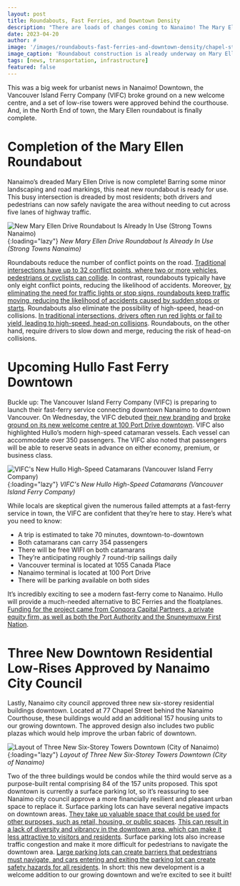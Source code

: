 ```yaml
---
layout: post
title: Roundabouts, Fast Ferries, and Downtown Density
description: "There are loads of changes coming to Nanaimo! The Mary Ellen roundabout is now complete in the North End. The Hullo fast ferry is slated to launch in June. And, Nanaimo city council approves new low-rises and condos downtown."
date: 2023-04-20
author: # 
image: '/images/roundabouts-fast-ferries-and-downtown-density/chapel-street-street-view-1.jpg'
image_caption: 'Roundabout construction is already underway on Mary Ellen Drive (27-03-2023)'
tags: [news, transportation, infrastructure]
featured: false
---
```


This was a big week for urbanist news in Nanaimo! Downtown, the Vancouver Island Ferry Company (VIFC) broke ground on a new welcome centre, and a set of low-rise towers were approved behind the courthouse. And, in the North End of town, the Mary Ellen roundabout is finally complete. 

# Completion of the Mary Ellen Roundabout

Nanaimo’s dreaded Mary Ellen Drive is now complete! Barring some minor landscaping and road markings, this neat new roundabout is ready for use. This busy intersection is dreaded by most residents; both drivers and pedestrians can now safely navigate the area without needing to cut across five lanes of highway traffic. 

![New Mary Ellen Drive Roundabout Is Already In Use (Strong Towns Nanaimo)]({{site.baseurl}}/images/roundabouts-fast-ferries-and-downtown-density/mary-ellen-roundabout-1.jpg){:loading="lazy"}
*New Mary Ellen Drive Roundabout Is Already In Use (Strong Towns Nanaimo)*

Roundabouts reduce the number of conflict points on the road. [Traditional intersections have up to 32 conflict points, where two or more vehicles, pedestrians or cyclists can collide](https://www.google.com/url?q=https://mutcd.fhwa.dot.gov/&sa=D&source=docs&ust=1682046046749074&usg=AOvVaw3f32ZqSMJlSiK-9v_zcTja). In contrast, roundabouts typically have only eight conflict points, reducing the likelihood of accidents. Moreover, [by eliminating the need for traffic lights or stop signs, roundabouts keep traffic moving, reducing the likelihood of accidents caused by sudden stops or starts](https://www.google.com/url?q=https://www.iihs.org/topics/roundabouts&sa=D&source=docs&ust=1682046116051232&usg=AOvVaw3R89EcgefkkvEAmF8FxDNF). Roundabouts also eliminate the possibility of high-speed, head-on collisions. [In traditional intersections, drivers often run red lights or fail to yield, leading to high-speed, head-on collisions](https://www.google.com/url?q=https://www.fhwa.dot.gov/publications/research/safety/05042/index.cfm&sa=D&source=docs&ust=1682046102442390&usg=AOvVaw2TMkZCBKURPtitNsrvpNqr). Roundabouts, on the other hand, require drivers to slow down and merge, reducing the risk of head-on collisions.

# Upcoming Hullo Fast Ferry Downtown

Buckle up: The Vancouver Island Ferry Company (VIFC) is preparing to launch their fast-ferry service connecting downtown Nanaimo to downtown Vancouver. On Wednesday, the VIFC debuted [their new branding](https://www.google.com/url?q=https://hullo.com/&sa=D&source=docs&ust=1682046766074161&usg=AOvVaw0PKJ3POSkIpBchNcMnnwY1) and [broke ground on its new welcome centre at 100 Port Drive downtown](https://www.google.com/url?q=https://www.nanaimobulletin.com/news/nanaimos-fast-foot-ferries-branded-hullo-terminal-improvements-starting/&sa=D&source=docs&ust=1682046787341010&usg=AOvVaw2OkmdIRXMwW4WaXRE-E15d). VIFC also highlighted Hullo’s modern high-speed catamaran vessels. Each vessel can accommodate over 350 passengers. The VIFC also noted that passengers will be able to reserve seats in advance on either economy, premium, or business class.

![VIFC's New Hullo High-Speed Catamarans (Vancouver Island Ferry Company)]({{site.baseurl}}/images/roundabouts-fast-ferries-and-downtown-density/hullo-ferry-1.jpg){:loading="lazy"}
*VIFC's New Hullo High-Speed Catamarans (Vancouver Island Ferry Company)*

While locals are skeptical given the numerous failed attempts at a fast-ferry service in town, the VIFC are confident that they’re here to stay. Here’s what you need to know:

- A trip is estimated to take 70 minutes, downtown-to-downtown
- Both catamarans can carry 354 passengers
- There will be free WIFI on both catamarans
- They’re anticipating roughly 7 round-trip sailings daily
- Vancouver terminal is located at 1055 Canada Place
- Nanaimo terminal is located at 100 Port Drive
- There will be parking available on both sides

It’s incredibly exciting to see a modern fast-ferry come to Nanaimo. Hullo will provide a much-needed alternative to BC Ferries and the floatplanes. [Funding for the project came from Conqora Capital Partners, a private equity firm, as well as both the Port Authority and the Snuneymuxw First Nation](https://www.google.com/url?q=https://nanaimonewsnow.com/2023/04/19/hullo-to-new-passenger-fast-ferry-service-between-nanaimo-and-vancouver/&sa=D&source=docs&ust=1682047255064832&usg=AOvVaw28hKhowvjvknnpADZStpr3).

# Three New Downtown Residential Low-Rises Approved by Nanaimo City Council

Lastly, Nanaimo city council approved three new six-storey residential buildings downtown. Located at 77 Chapel Street behind the Nanaimo Courthouse, these buildings would add an additional 157 housing units to our growing downtown. The approved design also includes two public plazas which would help improve the urban fabric of downtown. 

![Layout of Three New Six-Storey Towers Downtown (City of Nanaimo)]({{site.baseurl}}/images/roundabouts-fast-ferries-and-downtown-density/downtown-towers-1.jpg){:loading="lazy"}
*Layout of Three New Six-Storey Towers Downtown (City of Nanaimo)*

Two of the three buildings would be condos while the third would serve as a purpose-built rental comprising 84 of the 157 units proposed. This spot downtown is currently a surface parking lot, so it’s reassuring to see Nanaimo city council approve a more financially resilient and pleasant urban space to replace it. Surface parking lots can have several negative impacts on downtown areas. [They take up valuable space that could be used for other purposes, such as retail, housing, or public spaces](https://www.google.com/url?q=https://www.bloomberg.com/citylab&sa=D&source=docs&ust=1682051508217211&usg=AOvVaw1fXN0BaB75DUsXSmpZYT_H). [This can result in a lack of diversity and vibrancy in the downtown area, which can make it less attractive to visitors and residents](https://www.google.com/url?q=https://www.strongtowns.org/journal/2019/11/27/parking-dominates-our-cities-but-do-we-really-see-it&sa=D&source=docs&ust=1682051525302610&usg=AOvVaw1mT1H--ZvvBySRAykv7zB0). Surface parking lots also increase traffic congestion and make it more difficult for pedestrians to navigate the downtown area. [Large parking lots can create barriers that pedestrians must navigate, and cars entering and exiting the parking lot can create safety hazards for all residents](https://www.google.com/url?q=https://www.cnu.org/publicsquare/2017/06/05/great-idea-rethinking-parking&sa=D&source=docs&ust=1682051576019439&usg=AOvVaw1GH-ld4IYhfLV7cNXxZYaC). In short: this new development is a welcome addition to our growing downtown and we’re excited to see it built!
